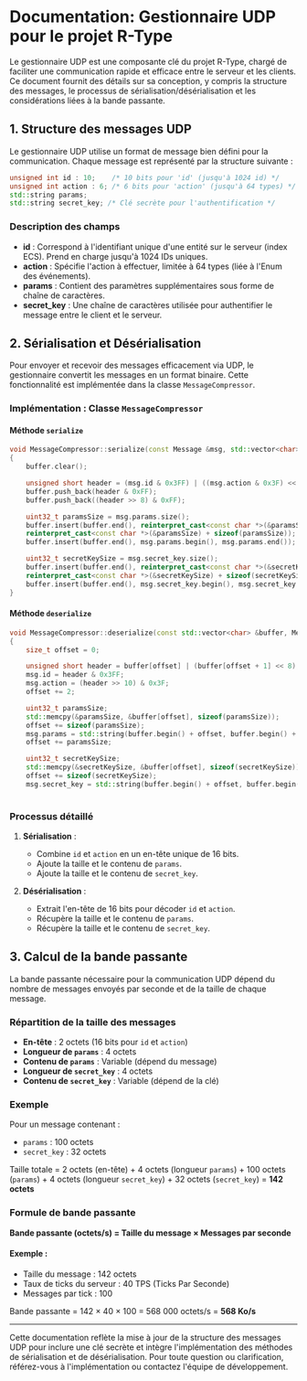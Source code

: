 # Documentation: Gestionnaire UDP pour le projet R-Type

Le gestionnaire UDP est une composante clé du projet R-Type, chargé de faciliter une communication rapide et efficace entre le serveur et les clients. Ce document fournit des détails sur sa conception, y compris la structure des messages, le processus de sérialisation/désérialisation et les considérations liées à la bande passante.

## 1. Structure des messages UDP

Le gestionnaire UDP utilise un format de message bien défini pour la communication. Chaque message est représenté par la structure suivante :

```c++
unsigned int id : 10;    /* 10 bits pour 'id' (jusqu'à 1024 id) */
unsigned int action : 6; /* 6 bits pour 'action' (jusqu'à 64 types) */
std::string params;
std::string secret_key; /* Clé secrète pour l'authentification */
```

### Description des champs
- **id** : Correspond à l'identifiant unique d'une entité sur le serveur (index ECS). Prend en charge jusqu'à 1024 IDs uniques.
- **action** : Spécifie l'action à effectuer, limitée à 64 types (liée à l'Enum des événements).
- **params** : Contient des paramètres supplémentaires sous forme de chaîne de caractères.
- **secret_key** : Une chaîne de caractères utilisée pour authentifier le message entre le client et le serveur.

## 2. Sérialisation et Désérialisation

Pour envoyer et recevoir des messages efficacement via UDP, le gestionnaire convertit les messages en un format binaire. Cette fonctionnalité est implémentée dans la classe `MessageCompressor`.

### Implémentation : Classe `MessageCompressor`

#### Méthode `serialize`
```c++
void MessageCompressor::serialize(const Message &msg, std::vector<char> &buffer)
{
    buffer.clear();

    unsigned short header = (msg.id & 0x3FF) | ((msg.action & 0x3F) << 10);
    buffer.push_back(header & 0xFF);
    buffer.push_back((header >> 8) & 0xFF);

    uint32_t paramsSize = msg.params.size();
    buffer.insert(buffer.end(), reinterpret_cast<const char *>(&paramsSize),
    reinterpret_cast<const char *>(&paramsSize) + sizeof(paramsSize));
    buffer.insert(buffer.end(), msg.params.begin(), msg.params.end());

    uint32_t secretKeySize = msg.secret_key.size();
    buffer.insert(buffer.end(), reinterpret_cast<const char *>(&secretKeySize),
    reinterpret_cast<const char *>(&secretKeySize) + sizeof(secretKeySize));
    buffer.insert(buffer.end(), msg.secret_key.begin(), msg.secret_key.end());
}
```

#### Méthode `deserialize`
```c++
void MessageCompressor::deserialize(const std::vector<char> &buffer, Message &msg)
{
    size_t offset = 0;

    unsigned short header = buffer[offset] | (buffer[offset + 1] << 8);
    msg.id = header & 0x3FF;
    msg.action = (header >> 10) & 0x3F;
    offset += 2;

    uint32_t paramsSize;
    std::memcpy(&paramsSize, &buffer[offset], sizeof(paramsSize));
    offset += sizeof(paramsSize);
    msg.params = std::string(buffer.begin() + offset, buffer.begin() + offset + paramsSize);
    offset += paramsSize;

    uint32_t secretKeySize;
    std::memcpy(&secretKeySize, &buffer[offset], sizeof(secretKeySize));
    offset += sizeof(secretKeySize);
    msg.secret_key = std::string(buffer.begin() + offset, buffer.begin() + offset + secretKeySize);
    
```

### Processus détaillé
1. **Sérialisation** :
   - Combine `id` et `action` en un en-tête unique de 16 bits.
   - Ajoute la taille et le contenu de `params`.
   - Ajoute la taille et le contenu de `secret_key`.

2. **Désérialisation** :
   - Extrait l'en-tête de 16 bits pour décoder `id` et `action`.
   - Récupère la taille et le contenu de `params`.
   - Récupère la taille et le contenu de `secret_key`.

## 3. Calcul de la bande passante

La bande passante nécessaire pour la communication UDP dépend du nombre de messages envoyés par seconde et de la taille de chaque message.

### Répartition de la taille des messages
- **En-tête** : 2 octets (16 bits pour `id` et `action`)
- **Longueur de `params`** : 4 octets
- **Contenu de `params`** : Variable (dépend du message)
- **Longueur de `secret_key`** : 4 octets
- **Contenu de `secret_key`** : Variable (dépend de la clé)

### Exemple
Pour un message contenant :
- `params` : 100 octets
- `secret_key` : 32 octets

Taille totale = 2 octets (en-tête) + 4 octets (longueur `params`) + 100 octets (`params`) + 4 octets (longueur `secret_key`) + 32 octets (`secret_key`) = **142 octets**

### Formule de bande passante

**Bande passante (octets/s) = Taille du message × Messages par seconde**

#### Exemple :
- Taille du message : 142 octets
- Taux de ticks du serveur : 40 TPS (Ticks Par Seconde)
- Messages par tick : 100

Bande passante = 142 × 40 × 100 = 568 000 octets/s = **568 Ko/s**

---

Cette documentation reflète la mise à jour de la structure des messages UDP pour inclure une clé secrète et intègre l'implémentation des méthodes de sérialisation et de désérialisation. Pour toute question ou clarification, référez-vous à l'implémentation ou contactez l'équipe de développement.
